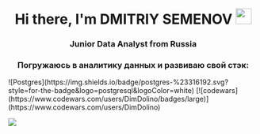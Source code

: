 <h1 align="center">Hi there, I'm DMITRIY SEMENOV
<img src="https://github.com/blackcater/blackcater/raw/main/images/Hi.gif" height="32"/></h1>
<h3 align="center">Junior Data Analyst from Russia</h3>
<h3 align="center">
  Погружаюсь в аналитику данных и развиваю свой стэк:
</h3>
![Postgres](https://img.shields.io/badge/postgres-%23316192.svg?style=for-the-badge&logo=postgresql&logoColor=white)
[![codewars](https://www.codewars.com/users/DimDolino/badges/large)](https://www.codewars.com/users/DimDolino) 

![](https://komarev.com/ghpvc/?username=DimDolino)
<!--
**DimDolino/DimDolino** is a ✨ _special_ ✨ repository because its `README.md` (this file) appears on your GitHub profile.

Here are some ideas to get you started:

- 🔭 I’m currently working on ...
- 🌱 I’m currently learning ...
- 👯 I’m looking to collaborate on ...
- 🤔 I’m looking for help with ...
- 💬 Ask me about ...
- 📫 How to reach me: ...
- 😄 Pronouns: ...
- ⚡ Fun fact: ...
-->
